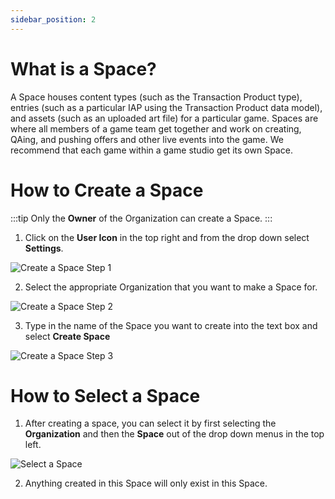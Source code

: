 ```yaml
---
sidebar_position: 2
---
```


# What is a Space?

A Space houses content types (such as the Transaction Product type), entries (such as a particular IAP using the Transaction Product data model), and assets (such as an uploaded art file) for a particular game. Spaces are where all members of a game team get together and work on creating, QAing, and pushing offers and other live events into the game. We recommend that each game within a game studio get its own Space. 

# How to Create a Space
:::tip Only the **Owner** of the Organization can create a Space.
:::

1. Click on the **User Icon** in the top right and from the drop down select **Settings**.

![Create a Space Step 1](/img/organization-1.png)

2. Select the appropriate Organization that you want to make a Space for.

![Create a Space Step 2](/img/space-2.png)

3. Type in the name of the Space you want to create into the text box and select **Create Space**

![Create a Space Step 3](/img/space-3.png)

# How to Select a Space

1. After creating a space, you can select it by first selecting the **Organization** and then the **Space** out of the drop down menus in the top left.

![Select a Space](/img/space-4.png)

2. Anything created in this Space will only exist in this Space.
